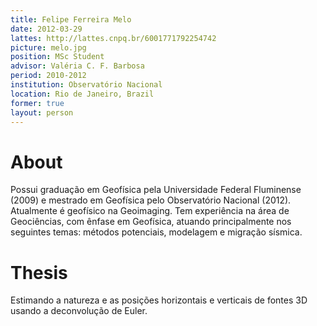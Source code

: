```yaml
---
title: Felipe Ferreira Melo
date: 2012-03-29
lattes: http://lattes.cnpq.br/6001771792254742
picture: melo.jpg
position: MSc Student
advisor: Valéria C. F. Barbosa
period: 2010-2012
institution: Observatório Nacional
location: Rio de Janeiro, Brazil
former: true
layout: person
---
```


# About

Possui graduação em Geofísica pela Universidade Federal Fluminense (2009) e
mestrado em Geofísica pelo Observatório Nacional (2012). Atualmente é geofísico
na Geoimaging. Tem experiência na área de Geociências, com ênfase em Geofísica,
atuando principalmente nos seguintes temas: métodos potenciais, modelagem e
migração sísmica.

# Thesis

Estimando a natureza e as posições horizontais e verticais de fontes 3D usando
a deconvolução de Euler.
